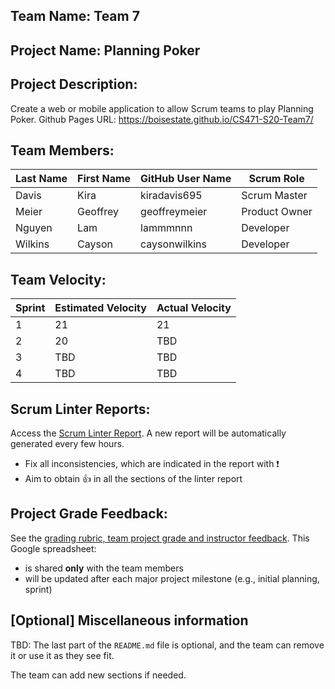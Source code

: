 ## Team Name: Team 7

## Project Name: Planning Poker

## Project Description:
Create a web or mobile application to allow Scrum teams to play Planning Poker.
Github Pages URL: https://boisestate.github.io/CS471-S20-Team7/

## Team Members:

Last Name       | First Name      | GitHub User Name     | Scrum Role
--------------- | --------------- | -------------------- | ---------------
Davis           | Kira            | kiradavis695         | Scrum Master
Meier           | Geoffrey        | geoffreymeier        | Product Owner
Nguyen          | Lam             | lammmnnn             | Developer
Wilkins         | Cayson          | caysonwilkins        | Developer

## Team Velocity:

Sprint | Estimated Velocity | Actual Velocity
------ | ------------------ | ---------------
1      | 21                 | 21
2      | 20                 | TBD
3      | TBD                | TBD
4      | TBD                | TBD

## Scrum Linter Reports:
Access the [Scrum Linter Report](http://cs.boisestate.edu/~bdit/ScrumLinter/CS471S20ScrumLinterReports/CS471-S20-Team7_5nULkneTFPKNAsNwgGDkx2OQm0bDfQvGY9APpOiA/). A new report will be automatically generated every few hours.
- Fix all inconsistencies, which are indicated in the report with :heavy_exclamation_mark:
- Aim to obtain :thumbsup: in all the sections of the linter report

## Project Grade Feedback:
See the [grading rubric, team project grade and instructor feedback](https://docs.google.com/spreadsheets/d/1x16bfDUocjOtCJlo_Fpd3OI_NWRxoiH9-xul3hBFHZ8/edit?usp=sharing). This Google spreadsheet:
- is shared **only** with the team members
- will be updated after each major project milestone (e.g., initial planning, sprint)

## [Optional] Miscellaneous information
TBD: The last part of the `README.md` file is optional, and the team can remove it or use it as they see fit.

The team can add new sections if needed.
